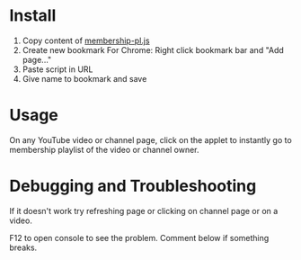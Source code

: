 # Install
1. Copy content of [membership-pl.js](#membership-pl.js)
2. Create new bookmark
   For Chrome: Right click bookmark bar and "Add page..."
3. Paste script in URL
4. Give name to bookmark and save

# Usage
On any YouTube video or channel page, click on the applet to instantly go to membership playlist of the video or channel owner.

# Debugging and Troubleshooting
If it doesn't work try refreshing page or clicking on channel page or on a video.

F12 to open console to see the problem. Comment below if something breaks.